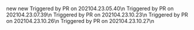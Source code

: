 new
new
Triggered by PR on 202104.23.05.40\n
Triggered by PR on 202104.23.07.39\n
Triggered by PR on 202104.23.10.23\n
Triggered by PR on 202104.23.10.26\n
Triggered by PR on 202104.23.10.27\n
